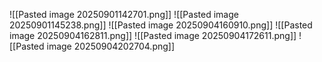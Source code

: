 ![[Pasted image 20250901142701.png]]
![[Pasted image 20250901145238.png]]
![[Pasted image 20250904160910.png]]
![[Pasted image 20250904162811.png]]
![[Pasted image 20250904172611.png]]
![[Pasted image 20250904202704.png]]
